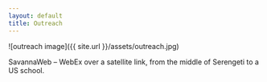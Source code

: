 ```yaml
---
layout: default
title: Outreach
---
```


![outreach image]({{ site.url }}/assets/outreach.jpg)

SavannaWeb – WebEx over a satellite link, from the middle of Serengeti to a US school.
